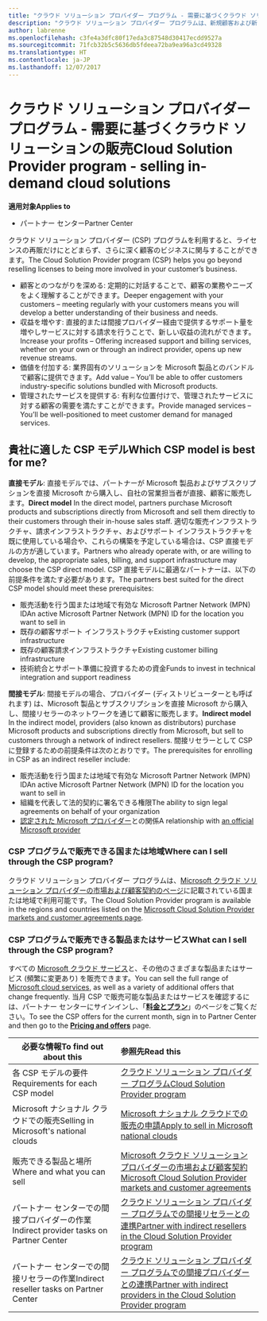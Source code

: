 ```yaml
---
title: "クラウド ソリューション プロバイダー プログラム - 需要に基づくクラウド ソリューションの販売 | パートナー センター"
description: "クラウド ソリューション プロバイダー プログラムは、新規顧客および新しい専門分野の追加によってビジネスの拡大に役立ちます。"
author: labrenne
ms.openlocfilehash: c3fe4a3dfc80f17eda3c87548d30417ecdd9527a
ms.sourcegitcommit: 71fcb32b5c5636db5fdeea72ba9ea96a3cd49328
ms.translationtype: HT
ms.contentlocale: ja-JP
ms.lasthandoff: 12/07/2017
---
```

# <a name="cloud-solution-provider-program---selling-in-demand-cloud-solutions"></a><span data-ttu-id="29af5-103">クラウド ソリューション プロバイダー プログラム - 需要に基づくクラウド ソリューションの販売</span><span class="sxs-lookup"><span data-stu-id="29af5-103">Cloud Solution Provider program - selling in-demand cloud solutions</span></span> 

**<span data-ttu-id="29af5-104">適用対象</span><span class="sxs-lookup"><span data-stu-id="29af5-104">Applies to</span></span>**

-  <span data-ttu-id="29af5-105">パートナー センター</span><span class="sxs-lookup"><span data-stu-id="29af5-105">Partner Center</span></span>

<span data-ttu-id="29af5-106">クラウド ソリューション プロバイダー (CSP) プログラムを利用すると、ライセンスの再販だけにとどまらず、さらに深く顧客のビジネスに関与することができます。</span><span class="sxs-lookup"><span data-stu-id="29af5-106">The Cloud Solution Provider program (CSP) helps you go beyond reselling licenses to being more involved in your customer’s business.</span></span>
 
- <span data-ttu-id="29af5-107">顧客とのつながりを深める: 定期的に対話することで、顧客の業務やニーズをよく理解することができます。</span><span class="sxs-lookup"><span data-stu-id="29af5-107">Deeper engagement with your customers – meeting regularly with your customers means you will develop a better understanding of their business and needs.</span></span>
- <span data-ttu-id="29af5-108">収益を増やす: 直接的または間接プロバイダー経由で提供するサポート量を増やしサービスに対する請求を行うことで、新しい収益の流れができます。</span><span class="sxs-lookup"><span data-stu-id="29af5-108">Increase your profits – Offering increased support and billing services, whether on your own or through an indirect provider, opens up new revenue streams.</span></span>  
- <span data-ttu-id="29af5-109">価値を付加する: 業界固有のソリューションを Microsoft 製品とのバンドルで顧客に提供できます。</span><span class="sxs-lookup"><span data-stu-id="29af5-109">Add value – You’ll be able to offer customers industry-specific solutions bundled with Microsoft products.</span></span>
- <span data-ttu-id="29af5-110">管理されたサービスを提供する: 有利な位置付けで、管理されたサービスに対する顧客の需要を満たすことができます。</span><span class="sxs-lookup"><span data-stu-id="29af5-110">Provide managed services – You’ll be well-positioned to meet customer demand for managed services.</span></span> 

## <a name="which-csp-model-is-best-for-me"></a><span data-ttu-id="29af5-111">貴社に適した CSP モデル</span><span class="sxs-lookup"><span data-stu-id="29af5-111">Which CSP model is best for me?</span></span>

<span data-ttu-id="29af5-112">**直接モデル**: 直接モデルでは、パートナーが Microsoft 製品およびサブスクリプションを直接 Microsoft から購入し、自社の営業担当者が直接、顧客に販売します。</span><span class="sxs-lookup"><span data-stu-id="29af5-112">**Direct model** In the direct model, partners purchase Microsoft products and subscriptions directly from Microsoft and sell them directly to their customers through their in-house sales staff.</span></span> <span data-ttu-id="29af5-113">適切な販売インフラストラクチャ、請求インフラストラクチャ、およびサポート インフラストラクチャを既に使用している場合や、これらの構築を予定している場合は、CSP 直接モデルの方が適しています。</span><span class="sxs-lookup"><span data-stu-id="29af5-113">Partners who already operate with, or are willing to develop, the appropriate sales, billing, and support infrastructure may choose the CSP direct model.</span></span> <span data-ttu-id="29af5-114">CSP 直接モデルに最適なパートナーは、以下の前提条件を満たす必要があります。</span><span class="sxs-lookup"><span data-stu-id="29af5-114">The partners best suited for the direct CSP model should meet these prerequisites:</span></span>

- <span data-ttu-id="29af5-115">販売活動を行う国または地域で有効な Microsoft Partner Network (MPN) ID</span><span class="sxs-lookup"><span data-stu-id="29af5-115">An active Microsoft Partner Network (MPN) ID for the location you want to sell in</span></span>
- <span data-ttu-id="29af5-116">既存の顧客サポート インフラストラクチャ</span><span class="sxs-lookup"><span data-stu-id="29af5-116">Existing customer support infrastructure</span></span>
- <span data-ttu-id="29af5-117">既存の顧客請求インフラストラクチャ</span><span class="sxs-lookup"><span data-stu-id="29af5-117">Existing customer billing infrastructure</span></span>
- <span data-ttu-id="29af5-118">技術統合とサポート準備に投資するための資金</span><span class="sxs-lookup"><span data-stu-id="29af5-118">Funds to invest in technical integration and support readiness</span></span>

<span data-ttu-id="29af5-119">**間接モデル**: 間接モデルの場合、プロバイダー (ディストリビューターとも呼ばれます) は、Microsoft 製品とサブスクリプションを直接 Microsoft から購入し、間接リセラーのネットワークを通じて顧客に販売します。</span><span class="sxs-lookup"><span data-stu-id="29af5-119">**Indirect model** In the indirect model, providers (also known as distributors) purchase Microsoft products and subscriptions directly from Microsoft, but sell to customers through a network of indirect resellers.</span></span> <span data-ttu-id="29af5-120">間接リセラーとして CSP に登録するための前提条件は次のとおりです。</span><span class="sxs-lookup"><span data-stu-id="29af5-120">The prerequisites for enrolling in CSP as an indirect reseller include:</span></span>

- <span data-ttu-id="29af5-121">販売活動を行う国または地域で有効な Microsoft Partner Network (MPN) ID</span><span class="sxs-lookup"><span data-stu-id="29af5-121">An active Microsoft Partner Network (MPN) ID for the location you want to sell in</span></span>
- <span data-ttu-id="29af5-122">組織を代表して法的契約に署名できる権限</span><span class="sxs-lookup"><span data-stu-id="29af5-122">The ability to sign legal agreements on behalf of your organization</span></span>
- <span data-ttu-id="29af5-123">[認定された Microsoft プロバイダー](https://partnercenter.microsoft.com/partner/find-a-provider)との関係</span><span class="sxs-lookup"><span data-stu-id="29af5-123">A relationship with [an official Microsoft provider](https://partnercenter.microsoft.com/partner/find-a-provider)</span></span>

### <a name="where-can-i-sell-through-the-csp-program"></a><span data-ttu-id="29af5-124">CSP プログラムで販売できる国または地域</span><span class="sxs-lookup"><span data-stu-id="29af5-124">Where can I sell through the CSP program?</span></span>

<span data-ttu-id="29af5-125">クラウド ソリューション プロバイダー プログラムは、[Microsoft クラウド ソリューション プロバイダーの市場および顧客契約のページ](agreements.md)に記載されている国または地域で利用可能です。</span><span class="sxs-lookup"><span data-stu-id="29af5-125">The Cloud Solution Provider program is available in the regions and countries listed on the [Microsoft Cloud Solution Provider markets and customer agreements page](agreements.md).</span></span>  

### <a name="what-can-i-sell-through-the-csp-program"></a><span data-ttu-id="29af5-126">CSP プログラムで販売できる製品またはサービス</span><span class="sxs-lookup"><span data-stu-id="29af5-126">What can I sell through the CSP program?</span></span>

<span data-ttu-id="29af5-127">すべての [Microsoft クラウド サービス](https://partner.microsoft.com/cloud-solution-provider/products-and-services)と、その他のさまざまな製品またはサービス (頻繁に変更あり) を販売できます。</span><span class="sxs-lookup"><span data-stu-id="29af5-127">You can sell the full range of [Microsoft cloud services](https://partner.microsoft.com/cloud-solution-provider/products-and-services), as well as a variety of additional offers that change frequently.</span></span> <span data-ttu-id="29af5-128">当月 CSP で販売可能な製品またはサービスを確認するには、パートナー センターにサインインし、「[**料金とプラン**](https://partnercenter.microsoft.com/pcv/sales)」のページをご覧ください。</span><span class="sxs-lookup"><span data-stu-id="29af5-128">To see the CSP offers for the current month, sign in to Partner Center and then go to the [**Pricing and offers**](https://partnercenter.microsoft.com/pcv/sales) page.</span></span> 

|**<span data-ttu-id="29af5-129">必要な情報</span><span class="sxs-lookup"><span data-stu-id="29af5-129">To find out about this</span></span>**   |**<span data-ttu-id="29af5-130">参照先</span><span class="sxs-lookup"><span data-stu-id="29af5-130">Read this</span></span>**   |
|---------------------------|:--------------------|
|<span data-ttu-id="29af5-131">各 CSP モデルの要件</span><span class="sxs-lookup"><span data-stu-id="29af5-131">Requirements for each CSP model</span></span>   | [<span data-ttu-id="29af5-132">クラウド ソリューション プロバイダー プログラム</span><span class="sxs-lookup"><span data-stu-id="29af5-132">Cloud Solution Provider program</span></span>](https://partnercenter.microsoft.com/partner/cloud-solution-provider)|
|<span data-ttu-id="29af5-133">Microsoft ナショナル クラウドでの販売</span><span class="sxs-lookup"><span data-stu-id="29af5-133">Selling in Microsoft's national clouds</span></span>   | [<span data-ttu-id="29af5-134">Microsoft ナショナル クラウドでの販売の申請</span><span class="sxs-lookup"><span data-stu-id="29af5-134">Apply to sell in Microsoft national clouds</span></span>](csp-national-clouds-overview.md)|
|<span data-ttu-id="29af5-135">販売できる製品と場所</span><span class="sxs-lookup"><span data-stu-id="29af5-135">Where and what you can sell</span></span>   |[<span data-ttu-id="29af5-136">Microsoft クラウド ソリューション プロバイダーの市場および顧客契約</span><span class="sxs-lookup"><span data-stu-id="29af5-136">Microsoft Cloud Solution Provider markets and customer agreements</span></span>](agreements.md)|
|<span data-ttu-id="29af5-137">パートナー センターでの間接プロバイダーの作業</span><span class="sxs-lookup"><span data-stu-id="29af5-137">Indirect provider tasks on Partner Center</span></span>  |[<span data-ttu-id="29af5-138">クラウド ソリューション プロバイダー プログラムでの間接リセラーとの連携</span><span class="sxs-lookup"><span data-stu-id="29af5-138">Partner with indirect resellers in the Cloud Solution Provider program</span></span>](indirect-provider-tasks-in-partner-center.md)|
|<span data-ttu-id="29af5-139">パートナー センターでの間接リセラーの作業</span><span class="sxs-lookup"><span data-stu-id="29af5-139">Indirect reseller tasks on Partner Center</span></span>   |[<span data-ttu-id="29af5-140">クラウド ソリューション プロバイダー プログラムでの間接プロバイダーとの連携</span><span class="sxs-lookup"><span data-stu-id="29af5-140">Partner with indirect providers in the Cloud Solution Provider program</span></span>](indirect-reseller-tasks-in-partner-center.md)|
